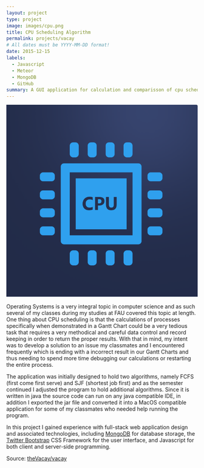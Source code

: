 ```yaml
---
layout: project
type: project
image: images/cpu.png
title: CPU Scheduling Algorithm
permalink: projects/vacay
# All dates must be YYYY-MM-DD format!
date: 2015-12-15
labels:
  - Javascript
  - Meteor
  - MongoDB
  - GitHub
summary: A GUI application for calculation and comparisson of cpu scheduling algorithms using Gannt Charts.
---
```


<img class="ui medium right floated rounded image" src="../images/cpu.png">

Operating Systems is a very integral topic in computer science and as such several of my classes during my studies at FAU covered this topic at length. One thing about CPU scheduling is that the calculations of processes specifically when demonstrated in a Gantt Chart could be a very tedious task that requires a very methodical and careful data control and record keeping in order to return the proper results. With that in mind, my intent was to develop a solution to an issue my classmates and I encountered frequently which is ending with a incorrect result in our Gantt Charts and thus needing to spend more time debugging our calculations or restarting the entire process. 

The application was initially designed to hold two algorithms, namely FCFS (first come first serve) and SJF (shortest job first) and as the semester continued I adjusted the program to hold additional algorithms. Since it is written in java the source code can run on any java compatible IDE, in addition I exported the jar file and converted it into a MacOS compatible application for some of my classmates who needed help running the program.


In this project I gained experience with full-stack web application design and associated technologies, including [MongoDB](http://mongodb.com) for database storage, the [Twitter Bootstrap](http://getbootstrap.com/) CSS Framework for the user interface, and Javascript for both client and server-side programming. 
 
Source: <a href="https://github.com/theVacay/vacay"><i class="large github icon"></i>theVacay/vacay</a>
